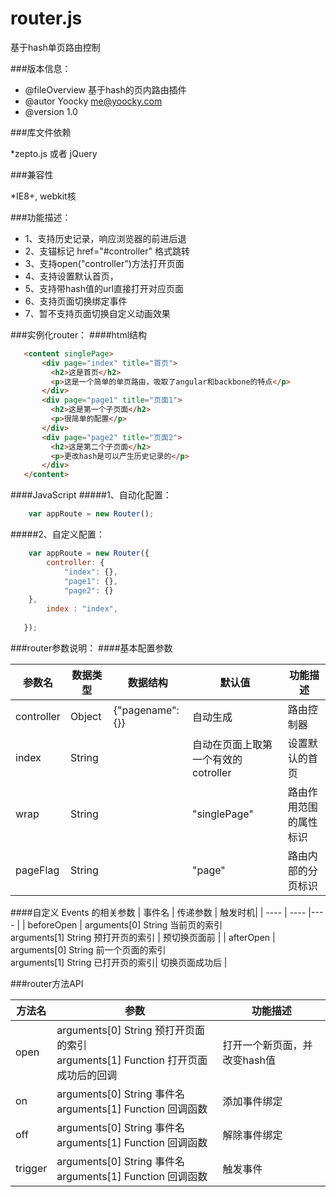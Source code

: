 router.js
======

基于hash单页路由控制

###版本信息：
 * @fileOverview  基于hash的页内路由插件
 * @autor Yoocky <me@yoocky.com>
 * @version 1.0
 
###库文件依赖
 
 *zepto.js 或者 jQuery

###兼容性
 
 *IE8+, webkit核

###功能描述：
 * 1、支持历史记录，响应浏览器的前进后退
 * 2、支锚标记 href="#controller" 格式跳转
 * 3、支持open("controller")方法打开页面
 * 4、支持设置默认首页，
 * 5、支持带hash值的url直接打开对应页面
 * 6、支持页面切换绑定事件
 * 7、暂不支持页面切换自定义动画效果
 
###实例化router：
####html结构
 ```html
    <content singlePage>
		<div page="index" title="首页">
		  <h2>这是首页</h2>
		  <p>这是一个简单的单页路由，吸取了angular和backbone的特点</p>
		</div>
		<div page="page1" title="页面1">
		  <h2>这是第一个子页面</h2>
		  <p>很简单的配置</p>
		</div>
		<div page="page2" title="页面2">
		  <h2>这是第二个子页面</h2>
		  <p>更改hash是可以产生历史记录的</p>
		</div>
	</content>
```

####JavaScript
#####1、自动化配置：
```javascript
    var appRoute = new Router();
```

#####2、自定义配置：
```javascript
    var appRoute = new Router({
    	controller: {
            "index": {},
            "page1": {},
            "page2": {}
	},
    	index : "index",
	    	
   });
```

###router参数说明：
####基本配置参数



| 参数名 | 数据类型 | 数据结构 |默认值|功能描述|
| ----   | ----     | ----     | ---- |----    |
| controller  | Object    | {"pagename": {}}    |   自动生成|路由控制器|
| index | String | |   自动在页面上取第一个有效的cotroller|设置默认的首页|
| wrap | String |   |   "singlePage"|路由作用范围的属性标识|
| pageFlag | String |  |   "page"|路由内部的分页标识|
         
####自定义 Events 的相关参数
| 事件名 | 传递参数 | 触发时机|
| ----   | ----   |---- |
| beforeOpen  |  arguments[0] String 当前页的索引 <br/>arguments[1] String 预打开页的索引   | 预切换页面前 |
| afterOpen   |  arguments[0] String 前一个页面的索引<br/> arguments[1] String 已打开页的索引| 切换页面成功后 |

###router方法API

| 方法名 | 参数 | 功能描述|
| ----   | ----   |---- |
| open  |  arguments[0] String  预打开页面的索引<br/> arguments[1] Function 打开页面成功后的回调 | 打开一个新页面，并改变hash值 |
| on   |  arguments[0] String 事件名 <br/> arguments[1] Function 回调函数| 添加事件绑定 |
| off  |  arguments[0] String 事件名 <br/> arguments[1] Function 回调函数| 解除事件绑定 |
| trigger  |  arguments[0] String 事件名 <br/> arguments[1] Function 回调函数| 触发事件 |
